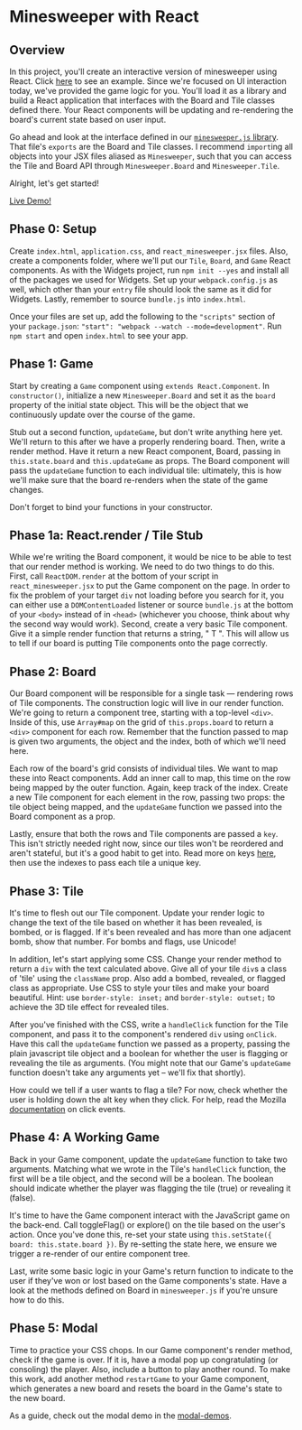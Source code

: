 # Minesweeper with React

## Overview

In this project, you'll create an interactive version of minesweeper using
React. Click [here][live-solution] to see an example. Since we're focused on UI
interaction today, we've provided the game logic for you. You'll load it as a
library and build a React application that interfaces with the Board and Tile
classes defined there. Your React components will be updating and re-rendering
the board's current state based on user input.

Go ahead and look at the interface defined in our [`minesweeper.js`
library][minesweeper-js]. That file's `exports` are the Board and Tile classes.
I recommend `import`ing all objects into your JSX files aliased as
`Minesweeper`, such that you can access the Tile and Board API through
`Minesweeper.Board` and `Minesweeper.Tile`.

Alright, let's get started!

[live-solution]: http://appacademy.github.io/curriculum/minesweeper/index.html
[minesweeper-js]: https://assets.aaonline.io/fullstack/react/projects/react_minesweeper/minesweeper.zip

[Live Demo!][live-solution]

## Phase 0: Setup

Create `index.html`, `application.css`, and `react_minesweeper.jsx` files. Also,
create a components folder, where we'll put our `Tile`, `Board`, and `Game`
React components. As with the Widgets project, run `npm init --yes` and install
all of the packages we used for Widgets. Set up your `webpack.config.js` as well, 
which other than your `entry` file should look the same as it did for Widgets. 
Lastly, remember to source `bundle.js` into `index.html`.

Once your files are set up, add the following to the `"scripts"` section of your
`package.json`: `"start": "webpack --watch --mode=development"`. Run `npm start`
and open `index.html` to see your app.

## Phase 1: Game

Start by creating a `Game` component using `extends React.Component`. In
`constructor()`, initialize a new `Minesweeper.Board` and set it as the `board`
property of the initial state object. This will be the object that we
continuously update over the course of the game.

Stub out a second function, `updateGame`, but don't write anything here yet.
We'll return to this after we have a properly rendering board. Then, write a
render method. Have it return a new React component, Board, passing in
`this.state.board` and `this.updateGame` as props. The Board component will pass
the `updateGame` function to each individual tile: ultimately, this is how we'll
make sure that the board re-renders when the state of the game changes.

Don't forget to bind your functions in your constructor.

## Phase 1a: React.render / Tile Stub

While we're writing the Board component, it would be nice to be able to test
that our render method is working. We need to do two things to do this. First,
call `ReactDOM.render` at the bottom of your script in `react_minesweeper.jsx`
to put the Game component on the page. In order to fix the problem of your
target `div` not loading before you search for it, you can either use a
`DOMContentLoaded` listener or source `bundle.js` at the bottom of your `<body>`
instead of in `<head>` (whichever you choose, think about why the second way
would work). Second, create a very basic Tile component. Give it a simple render
function that returns a string, " T ". This will allow us to tell if our board
is putting Tile components onto the page correctly.

## Phase 2: Board

Our Board component will be responsible for a single task — rendering rows of
Tile components. The construction logic will live in our render function. We're
going to return a component tree, starting with a top-level `<div>`. Inside of
this, use `Array#map` on the grid of `this.props.board` to return a `<div>`
component for each row. Remember that the function passed to map is given two
arguments, the object and the index, both of which we'll need here.

Each row of the board's grid consists of individual tiles. We want to map these
into React components. Add an inner call to map, this time on the row being
mapped by the outer function. Again, keep track of the index. Create a new Tile
component for each element in the row, passing two props: the tile object being
mapped, and the `updateGame` function we passed into the Board component as a
prop.

Lastly, ensure that both the rows and Tile components are passed a `key`. This
isn't strictly needed right now, since our tiles won't be reordered and aren't
stateful, but it's a good habit to get into. Read more on keys
[here][react-keys], then use the indexes to pass each tile a unique key.

[react-keys]:
https://reactjs.org/docs/lists-and-keys.html

## Phase 3: Tile

It's time to flesh out our Tile component. Update your render logic to change
the text of the tile based on whether it has been revealed, is bombed, or is
flagged. If it's been revealed and has more than one adjacent bomb, show that
number. For bombs and flags, use Unicode!

In addition, let's start applying some CSS. Change your render method to return
a `div` with the text calculated above. Give all of your tile `div`s a class of
'tile' using the `className` prop. Also add a bombed, revealed, or flagged class
as appropriate. Use CSS to style your tiles and make your board beautiful. Hint:
use `border-style: inset;` and `border-style: outset;` to achieve the 3D tile
effect for revealed tiles.

After you've finished with the CSS, write a `handleClick` function for the Tile
component, and pass it to the component's rendered `div` using `onClick`. Have
this call the `updateGame` function we passed as a property, passing the plain
javascript tile object and a boolean for whether the user is flagging or
revealing the tile as arguments. (You might note that our Game's `updateGame`
function doesn't take any arguments yet – we'll fix that shortly).

How could we tell if a user wants to flag a tile? For now, check whether the
user is holding down the alt key when they click. For help, read the Mozilla
[documentation][click-docs] on click events.

[click-docs]: https://developer.mozilla.org/en-US/docs/Web/Events/click

## Phase 4: A Working Game

Back in your Game component, update the `updateGame` function to take two
arguments. Matching what we wrote in the Tile's `handleClick` function, the
first will be a tile object, and the second will be a boolean. The boolean
should indicate whether the player was flagging the tile (true) or revealing it
(false).

It's time to have the Game component interact with the JavaScript game on the
back-end. Call toggleFlag() or explore() on the tile based on the user's action.
Once you've done this, re-set your state using `this.setState({ board:
this.state.board })`. By re-setting the state here, we ensure we trigger a re-render
of our entire component tree.

Last, write some basic logic in your Game's return function to indicate to the
user if they've won or lost based on the Game components's state. Have a look at
the methods defined on Board in `minesweeper.js` if you're unsure how to do
this.

## Phase 5: Modal

Time to practice your CSS chops. In our Game component's render method, check if
the game is over. If it is, have a modal pop up congratulating (or consoling)
the player. Also, include a button to play another round. To make this work, add
another method `restartGame` to your Game component, which generates a new board
and resets the board in the Game's state to the new board.

As a guide, check out the modal demo in the [modal-demos][modal-demo].

[modal-demo]: https://assets.aaonline.io/fullstack/html-css/demos/css_demos/modal.zip
